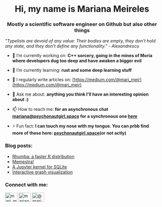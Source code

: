 <h1 align="center">Hi, my name is Mariana Meireles</h1>
<h3 align="center">Mostly a scientific software engineer on Github but also other things</h3>

_"Typelists are devoid of any value: Their bodies are empty, they don't hold any state, and they don't define any functionality." - Alexandrescu_

- 🔭 I’m currently working on: **C++ sorcery, going in the mines of Moria where developers dug too deep and have awaken a bigger evil**

- 🌱 I’m currently learning: **rust and some deep learning stuff**

- 📝 I regularly write articles on: [https://medium.com/@mari_meir](https://medium.com/@mari_meir)

- 💬 Ask me about: **anything you think I'll have an interesting opinion about :)**

- 📫 How to reach me: **for an asynchronous chat mariana@psychonautgirl.space for a synchronous one [here](https://gitter.im/marimeireles/)**

- ⚡ Fun fact: **I can touch my nose with my tongue. You can prbb find more of these here: [psychonautgirl.space](https://psychonautgirl.space/)(or not actly)**

### Blog posts:
- [Rhumba: a faster R distribution](https://medium.com/@mari_meir/rhumba-a-faster-r-distribution-d619fb93043a?source=rss-8efcbe033315------2)
- [Memestra!](https://medium.com/@mari_meir/memestra-a21c0c1f362?source=rss-8efcbe033315------2)
- [A Jupyter kernel for SQLite](https://blog.jupyter.org/a-jupyter-kernel-for-sqlite-9549c5dcf551?source=rss-8efcbe033315------2)
- [Interactive graph visualization](https://blog.jupyter.org/interactive-graph-visualization-in-jupyter-with-ipycytoscape-a8828a54ab63)

<h3 align="left">Connect with me:</h3>
<p align="left">
<a href="https://twitter.com/mari_meir" target="blank"><img align="center" src="https://cdn.jsdelivr.net/npm/simple-icons@3.0.1/icons/twitter.svg" alt="mari_meir" height="30" width="40" /></a>
<a href="https://linkedin.com/in/mariana-meireles" target="blank"><img align="center" src="https://cdn.jsdelivr.net/npm/simple-icons@3.0.1/icons/linkedin.svg" alt="mariana-meireles" height="30" width="40" /></a>
<a href="https://medium.com/@mari_meir" target="blank"><img align="center" src="https://cdn.jsdelivr.net/npm/simple-icons@3.0.1/icons/medium.svg" alt="@mari_meir" height="30" width="40" /></a>
</p>
